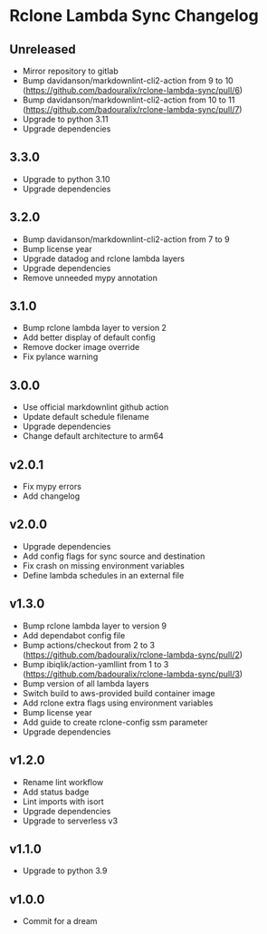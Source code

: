 # Rclone Lambda Sync Changelog

## Unreleased

- Mirror repository to gitlab
- Bump davidanson/markdownlint-cli2-action from 9 to 10 (<https://github.com/badouralix/rclone-lambda-sync/pull/6>)
- Bump davidanson/markdownlint-cli2-action from 10 to 11 (<https://github.com/badouralix/rclone-lambda-sync/pull/7>)
- Upgrade to python 3.11
- Upgrade dependencies

## 3.3.0

- Upgrade to python 3.10
- Upgrade dependencies

## 3.2.0

- Bump davidanson/markdownlint-cli2-action from 7 to 9
- Bump license year
- Upgrade datadog and rclone lambda layers
- Upgrade dependencies
- Remove unneeded mypy annotation

## 3.1.0

- Bump rclone lambda layer to version 2
- Add better display of default config
- Remove docker image override
- Fix pylance warning

## 3.0.0

- Use official markdownlint github action
- Update default schedule filename
- Upgrade dependencies
- Change default architecture to arm64

## v2.0.1

- Fix mypy errors
- Add changelog

## v2.0.0

- Upgrade dependencies
- Add config flags for sync source and destination
- Fix crash on missing environment variables
- Define lambda schedules in an external file

## v1.3.0

- Bump rclone lambda layer to version 9
- Add dependabot config file
- Bump actions/checkout from 2 to 3 (<https://github.com/badouralix/rclone-lambda-sync/pull/2>)
- Bump ibiqlik/action-yamllint from 1 to 3 (<https://github.com/badouralix/rclone-lambda-sync/pull/3>)
- Bump version of all lambda layers
- Switch build to aws-provided build container image
- Add rclone extra flags using environment variables
- Bump license year
- Add guide to create rclone-config ssm parameter
- Upgrade dependencies

## v1.2.0

- Rename lint workflow
- Add status badge
- Lint imports with isort
- Upgrade dependencies
- Upgrade to serverless v3

## v1.1.0

- Upgrade to python 3.9

## v1.0.0

- Commit for a dream
